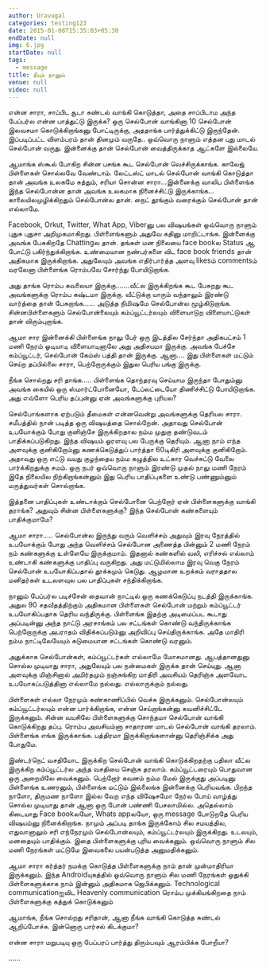 ```yaml
---
author: Uravugal
categories: testing123
date: 2015-01-08T15:35:03+05:30
endDate: null
img: 6.jpg
startDate: null
tags: 
  - message
title: நீயும் நானும்
venue: null
video: null
---
```

என்ன சாரா, சாப்பிட சூடா சுண்டல் வாங்கி கொடுத்தா, அதை சாப்பிடாம அந்த பேப்பர்ல என்ன பாத்துட்டு இருக்க?
ஒரு செல்போன் வாங்கினா 10 செல்போன் இலவசமா கொடுக்கிறாங்கனு போட்டிருக்கு, அததாங்க பார்த்துக்கிட்டு இருந்தேன்.
இப்படிப்பட்ட விளம்பரம் தான் தினமும் வருதே.. ஒவ்வொரு நாளும் எத்தன புது மாடல் செல்போன் வருது. இன்னைக்கு தான் செல்போன் வைத்திருக்காத ஆட்களே இல்லையே.
<!--more-->
ஆமாங்க ஸ்கூல் போகிற சின்ன பசங்க கூட செல்போன் வெச்சிருக்காங்க. காலேஜ் பிள்ளைகள் சொல்லவே வேண்டாம். லேட்டஸ்ட் மாடல் செல்போன் வாங்கி கொடுத்தா தான் அவங்க உலகமே சுத்தும், சரியா சொன்ன சாரா...இன்னைக்கு வாலிப பிள்ளைங்க இந்த செல்போன்ன தான் அவங்க உலகமாக நினைச்சிட்டு இருக்காங்க... காலையிலமுழிக்கிறதும் செல்போன்ல தான். நைட் தூங்கும் வரைக்கும் செல்போன் தான் எல்லாமே.

Facebook, Orkut, Twitter, What App, Viberனு பல விஷயங்கள் ஒவ்வொரு நாளும் புதுசு புதுசா அறிமுகமாகிறது. பிள்ளைங்களும் அதுவே கதினு மாறிட்டாங்க. இன்னைக்கு அவங்க பேசுகிறதே Chattingல தான். தங்கள் மன நிலையை face bookல Status ஆ போட்டு பகிர்ந்துக்கிறாங்க. உண்மையான நண்பர்களை விட face book friends தான் அதிகமாக இருக்கிறாங்க. அதுலேயும் அவங்க எதிர்பார்த்த அளவு likesம் commentsம் வரலேனா பிள்ளைங்க ரொம்பவே சோர்ந்து போயிடுறாங்க.

அது தாங்க ரொம்ப கவலையா இருக்கு.......வீட்ல இருக்கிறங்க கூட பேசுறது கூட அவங்களுக்கு ரொம்ப கஷ்டமா இருக்கு. வீட்டுக்கு யாரும் வந்தாலும் இரண்டு வார்த்தை தான் பேசுறாங்க...... அடுத்த நிமிஷமே செல்போன்ல மூழ்கிடுறாங்க. சின்னபிள்ளைகளும் செல்போன்லையும் கம்ப்யூட்டர்லயும் விளையாடுற விளையாட்டுகள் தான் விரும்புறாங்க.

ஆமா சார இன்னைக்கி பிள்ளைங்க நாலு பேர் ஒரு இடத்தில சேர்ந்தா அதிகபட்சம் 1 மணி நேரம் ஓடியாடி விளையாடினாலே அது அதிசயமா இருக்கு. அவங்க பேச்சே கம்ப்யூட்டர், செல்போன் கேம்ஸ் பத்தி தான் இருக்கு. ஆனா.... இது பிள்ளைகள் மட்டும் செய்ற தப்பில்லை சாரா, பெற்றோருக்கும் இதுல பெரிய பங்கு இருக்கு.

நீங்க சொல்றது சரி தாங்க..... பிள்ளைங்க தொந்தரவு செய்யாம இருந்தா போதும்னு அவங்க கையில் ஒரு ஸ்மார்ட்போனையோ, டேப்லட்டையோ திணிச்சிட்டு போயிடுறாங்க. அது எவ்ளோ பெரிய தப்புன்னு ஏன் அவங்களுக்கு புரியல?

செல்போங்களாக ஏற்படும் தீமைகள் என்னவென்று அவங்களுக்கு தெரியல சாரா. சமீபத்தில் நான் படித்த ஒரு விஷயத்தை சொல்றேன். அதாவது செல்போன் உபயோக்கும் போது குனிஞ்சே இருக்கிறதால நம்ம முதுகு தண்டுவடம் பாதிக்கப்படுகிறது. இந்த விஷயம் ஓரளவு பல பேருக்கு தெரியும். ஆனா நாம் எந்த அளவுக்கு குனிகிறோம்னு கணக்கெடுத்துப் பார்த்தா 60டிகிரி அளவுக்கு குனிகிறோம். அதாவது ஒரு எட்டு வயது
குழந்தைய நம்ம கழுத்தில உட்கார வெச்சுட்டு வேலை பார்க்கிறதுக்கு சமம். ஒரு நபர் ஒவ்வொரு நாளும் இரண்டு முதல் நாலு மணி நேரம் இதே நிலையில நிற்கிறாங்கன்னும் இது பெரிய பாதிப்புகளை உண்டு பண்ணும்னும் மருத்துவர்கள் சொல்றாங்க.

இத்தனை பாதிப்புகள் உண்டாக்கும் செல்போனை பெற்றோர் ஏன் பிள்ளைகளுக்கு வாங்கி தராங்க? அதுவும் சின்ன பிள்ளைகளுக்கு? இந்த செல்போன் கண்களையும் பாதிக்குமாமே?

ஆமா சாரா..... செல்போன்ல இருந்து வரும் வெளிச்சம் அதுவும் இரவு நேரத்தில் உபயோக்கும் போது அந்த வெளிச்சம் செல்போன அணைத்த பின்னும் 2 மணி நேரம் நம் கண்களுக்கு உள்ளேயே இருக்குமாம். இதனால் கண்களில் வலி, எரிச்சல் எல்லாம் உண்டாகி கண்களுக்கு பாதிப்பு வருகிறது. அது மட்டுமில்லாம இரவு வெகு நேரம் செல்போன் உபயோகிப்பதால் தூக்கமும் கெடுது. ஆழமான உறக்கம் வராததால மனிதர்கள் உடலளவுல பல பாதிப்புகள் சந்திக்கிறாங்க.

நானும் பேப்பர்ல படிச்சேன் தைவான் நாட்டில் ஒரு கணக்கெடுப்பு நடத்தி இருக்காங்க. அதுல 90 சதவீதத்திற்கும் அதிகமான பிள்ளைகள் செல்போன் மற்றும் கம்ப்யூட்டர் உபயோகிப்பதாக தெரிய வந்திருக்கு. பிள்ளைங்க இதற்கு அடிமைப்பட கூடாது அப்படின்னு அந்த நாட்டு அரசாங்கம் பல சட்டங்கள் கொண்டு வந்திருக்காங்க பெற்றோருக்கு அபராதம் விதிக்கப்படும்னு அறிவிப்பு செய்திருக்காங்க. அதே மாதிரி நம்ம நாட்டிலேயேயும் கடுமையான சட்டங்கள் கொண்டு வரனும்.

அதுக்காக செல்போன்கள், கம்ப்யூட்டர்கள் எல்லாமே மோசமானது. ஆபத்தானதுனு சொல்ல முடியாது சாரா, அதுலேயும் பல நன்மைகள் இருக்க தான் செய்யுது. ஆனா அளவுக்கு மிஞ்சினால் அமிர்தமும் நஞ்சுங்கிற மாதிரி அவசியம் தெரிஞ்சு அளவோட உபயோகப்படுத்தினா எல்லாமே நல்லது. எல்லாருக்கும் நல்லது.

பிள்ளைகள் எல்லா நேரமும் கண்காணிப்பில் வெச்சு இருக்கனும். செல்போன்லயும் கம்ப்யூட்டர்லயும் என்ன பார்க்கிறாங்க, என்ன செய்றாங்கன்னு கவனிச்சிட்டே இருக்கனும். சின்ன வயசிலே பிள்ளைகளுக்கு சொந்தமா செல்போன் வாங்கி கொடுக்கிறது தப்பு. ரொம்ப அவசியம்னா சாதாரண மாடல் செல்போன் வாங்கி தரலாம். பிள்ளைங்க எங்க இருக்காங்க. பத்திரமா இருக்கிறாங்களான்னு தெரிஞ்சிக்க அது போதுமே.

இண்டர்நெட் வசதியோட இருக்கிற செல்போன் வாங்கி கொடுக்கிறதற்கு பதிலா வீட்ல இருக்கிற கம்ப்யூட்டர்ல அந்த வசதியை செஞ்சு தரலாம். கம்ப்யூட்டரையும் பொதுவான ஒரு அறையிலே வைக்கனும். பெற்றோர் கவனம் நம்ம மேல் இருக்குது அப்படினு பிள்ளைங்க உணரனும், பிள்ளைங்க மட்டும் இல்லைங்க இன்னைக்கு பெரியவங்க. பிறந்த நாளோ, திருமண நாளோ இல்ல வேற எந்த விஷேசமோ நேர்ல போய் வாழ்த்து சொல்ல முடியாது தான் ஆனா ஒரு போன் பண்ணி பேசலாமில்ல. அதெல்லாம் கிடையாது Face bookலயோ, Whats appலயோ, ஒரு message போடுறதே பெரிய விஷயம்னு நினைக்கிறாங்க. நாமும் அப்படி தாங்க இருக்கோம் சில சமயத்தில, எதுவானாலும் சரி எந்நேரமும் செல்போன்லயும், கம்ப்யூட்டர்லயும் இருக்கிறது. உடலயும், மனதையும் பாதிக்கும். இதை பிள்ளைகளுக்கு புரிய வைக்கனும். ஒவ்வொரு நாளும் சில மணி நேரங்கள் மட்டுமே இவைகலை பயன்படுத்த அனுமதிக்கனும்.

ஆமா சாரா கர்த்தர் நமக்கு கொடுத்த பிள்ளைகளுக்கு நாம் தான் முன்மாதிரியா இருக்கனும். இந்த Androidயுகத்தில் ஒவ்வொரு நாளும் சில மணி நேரங்கள் ஒதுக்கி பிள்ளைகளுக்காக நாம் இன்னும் அதிகமாக ஜெபிக்கனும். Technological communicationஐவிட Heavenly communication ரொம்ப முக்கியங்கிறதை நாம் பிள்ளைகளுக்கு கத்துக் கொடுக்கனும்

ஆமாங்க, நீங்க சொல்றது சரிதான், ஆனா நீங்க வாங்கி கொடுத்த சுண்டல் ஆறிப்போச்சு. இன்னொரு பார்சல் கிடக்குமா?

என்ன சாரா மறுபடியு ஒரு பேப்பரப் பார்த்து திரும்பவும் ஆரம்பிக்க போறீயா?

......